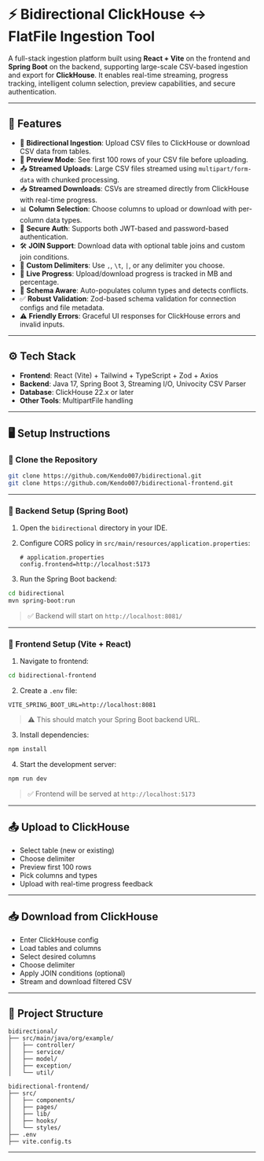 # ⚡ Bidirectional ClickHouse ↔ FlatFile Ingestion Tool

A full-stack ingestion platform built using **React + Vite** on the frontend and **Spring Boot** on the backend, supporting large-scale CSV-based ingestion and export for **ClickHouse**. It enables real-time streaming, progress tracking, intelligent column selection, preview capabilities, and secure authentication.

---

## 🚀 Features

- 🔁 **Bidirectional Ingestion**: Upload CSV files to ClickHouse or download CSV data from tables.
- 📄 **Preview Mode**: See first 100 rows of your CSV file before uploading.
- 📤 **Streamed Uploads**: Large CSV files streamed using `multipart/form-data` with chunked processing.
- 📥 **Streamed Downloads**: CSVs are streamed directly from ClickHouse with real-time progress.
- 📊 **Column Selection**: Choose columns to upload or download with per-column data types.
- 🔐 **Secure Auth**: Supports both JWT-based and password-based authentication.
- 🛠 **JOIN Support**: Download data with optional table joins and custom join conditions.
- 🔧 **Custom Delimiters**: Use `,`, `\t`, `|`, or any delimiter you choose.
- 📶 **Live Progress**: Upload/download progress is tracked in MB and percentage.
- 🧠 **Schema Aware**: Auto-populates column types and detects conflicts.
- ✅ **Robust Validation**: Zod-based schema validation for connection configs and file metadata.
- ⚠️ **Friendly Errors**: Graceful UI responses for ClickHouse errors and invalid inputs.

---

## ⚙️ Tech Stack

- **Frontend**: React (Vite) + Tailwind + TypeScript + Zod + Axios
- **Backend**: Java 17, Spring Boot 3, Streaming I/O, Univocity CSV Parser
- **Database**: ClickHouse 22.x or later
- **Other Tools**: MultipartFile handling

---

## 🖥️ Setup Instructions

### 🔁 Clone the Repository

```bash
git clone https://github.com/Kendo007/bidirectional.git
git clone https://github.com/Kendo007/bidirectional-frontend.git
```

---

### 🧱 Backend Setup (Spring Boot)

1. Open the `bidirectional` directory in your IDE.
2. Configure CORS policy in `src/main/resources/application.properties`:

   ```properties
   # application.properties
   config.frontend=http://localhost:5173
   ```

3. Run the Spring Boot backend:

```bash
cd bidirectional
mvn spring-boot:run
```

> ✅ Backend will start on `http://localhost:8081/`

---

### 🎨 Frontend Setup (Vite + React)

1. Navigate to frontend:

```bash
cd bidirectional-frontend
```

2. Create a `.env` file:

```env
VITE_SPRING_BOOT_URL=http://localhost:8081
```

> ⚠️ This should match your Spring Boot backend URL.

3. Install dependencies:

```bash
npm install
```

4. Start the development server:

```bash
npm run dev
```

> ✅ Frontend will be served at `http://localhost:5173`

---

## 📤 Upload to ClickHouse

- Select table (new or existing)
- Choose delimiter
- Preview first 100 rows
- Pick columns and types
- Upload with real-time progress feedback

---

## 📥 Download from ClickHouse

- Enter ClickHouse config
- Load tables and columns
- Select desired columns
- Choose delimiter
- Apply JOIN conditions (optional)
- Stream and download filtered CSV

---

## 📁 Project Structure

```
bidirectional/
├── src/main/java/org/example/
│   ├── controller/
│   ├── service/
│   ├── model/
│   ├── exception/
│   └── util/

bidirectional-frontend/
├── src/
│   ├── components/
│   ├── pages/
│   ├── lib/
│   ├── hooks/
│   └── styles/
├── .env
├── vite.config.ts
```

---